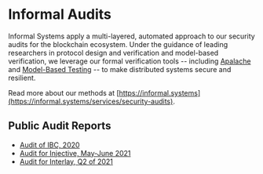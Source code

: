 # Informal Audits

Informal Systems apply a multi-layered, automated approach to our security
audits for the blockchain ecosystem. Under the guidance of leading researchers
in protocol design and verification and model-based verification, we leverage
our formal verification tools -- including
[Apalache](https://apalache.informal.systems/) and [Model-Based
Testing](https://github.com/informalsystems/modelator) -- to make distributed
systems secure and resilient.

Read more about our methods at
[https://informal.systems](https://informal.systems/services/security-audits).

## Public Audit Reports

* [Audit of IBC, 2020](./IBC2020)
* [Audit for Injective, May-June 2021](./Injective2021-june)
* [Audit for Interlay, Q2 of 2021](./Interlay2021Q2/informal-report-interlay-audit-2021Q2.pdf)
